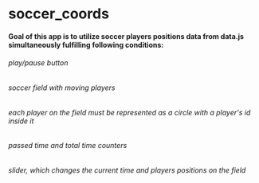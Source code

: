 # soccer_coords

#### Goal of this app is to utilize soccer players positions data from data.js simultaneously fulfilling following conditions:

###### play/pause button
###### soccer field with moving players
###### each player on the field must be represented as a circle with a player's id inside it
###### passed time and total time counters
###### slider, which changes the current time and players positions on the field